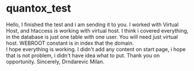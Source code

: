 # quantox_test
Hello, 
I finished the test and i am sending it to you.
I worked with Virtual Host, and htaccess is working with virtual host.
I think i covered everything, in the database is just one table with one user.
You will need just virtual host.
WEBROOT constant is in index that the domain.  
I hope everything is working.
I didn't add any content on start page, i hope that is not problem, i didn't have idea what to put.
Thank you on opportunity.
Sincerely,
Drndarevic Milan.

